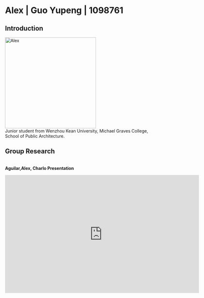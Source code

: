 # Alex | Guo Yupeng | 1098761

## Introduction
<img alt="Alex" src="https://github.com/steenblikrs/2021-Spring-Studio/blob/gh-pages/students/Alex/b1c9e63cc65ef6885392624380dceef.jpg?raw=true" width="300">
<br>
Junior student from Wenzhou Kean University, Michael Graves College, School of Public Architecture.

## Group Research
<br />
<strong>Aguilar,Alex, Charlo Presentation</strong></p>
<iframe src="https://docs.google.com/presentation/d/e/2PACX-1vQsfU6xS-13yQrhrR1UdioB8MmfH_x7gfnlLSA1BVwYjdOjl4uQs7rWfIZjiQGEpGmGBHHjdyCqX6UQ/embed?start=true&amp;loop=true&amp;delayms=3000" frameborder="0" width="640" height="389" allowfullscreen="true" mozallowfullscreen="true" webkitallowfullscreen="true"></iframe>
<p><br />
<br />
